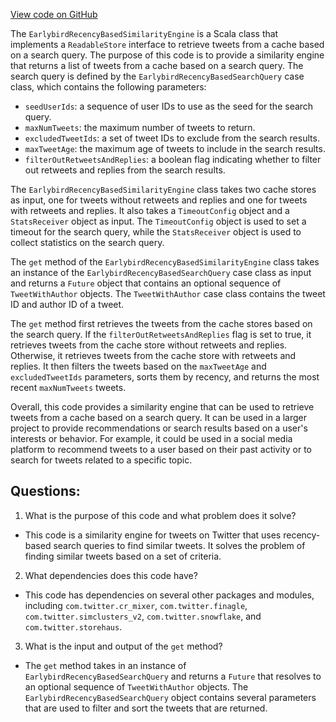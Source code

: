 [View code on GitHub](https://github.com/misbahsy/the-algorithm/cr-mixer/server/src/main/scala/com/twitter/cr_mixer/similarity_engine/EarlybirdRecencyBasedSimilarityEngine.scala)

The `EarlybirdRecencyBasedSimilarityEngine` is a Scala class that implements a `ReadableStore` interface to retrieve tweets from a cache based on a search query. The purpose of this code is to provide a similarity engine that returns a list of tweets from a cache based on a search query. The search query is defined by the `EarlybirdRecencyBasedSearchQuery` case class, which contains the following parameters:

- `seedUserIds`: a sequence of user IDs to use as the seed for the search query.
- `maxNumTweets`: the maximum number of tweets to return.
- `excludedTweetIds`: a set of tweet IDs to exclude from the search results.
- `maxTweetAge`: the maximum age of tweets to include in the search results.
- `filterOutRetweetsAndReplies`: a boolean flag indicating whether to filter out retweets and replies from the search results.

The `EarlybirdRecencyBasedSimilarityEngine` class takes two cache stores as input, one for tweets without retweets and replies and one for tweets with retweets and replies. It also takes a `TimeoutConfig` object and a `StatsReceiver` object as input. The `TimeoutConfig` object is used to set a timeout for the search query, while the `StatsReceiver` object is used to collect statistics on the search query.

The `get` method of the `EarlybirdRecencyBasedSimilarityEngine` class takes an instance of the `EarlybirdRecencyBasedSearchQuery` case class as input and returns a `Future` object that contains an optional sequence of `TweetWithAuthor` objects. The `TweetWithAuthor` case class contains the tweet ID and author ID of a tweet.

The `get` method first retrieves the tweets from the cache stores based on the search query. If the `filterOutRetweetsAndReplies` flag is set to true, it retrieves tweets from the cache store without retweets and replies. Otherwise, it retrieves tweets from the cache store with retweets and replies. It then filters the tweets based on the `maxTweetAge` and `excludedTweetIds` parameters, sorts them by recency, and returns the most recent `maxNumTweets` tweets.

Overall, this code provides a similarity engine that can be used to retrieve tweets from a cache based on a search query. It can be used in a larger project to provide recommendations or search results based on a user's interests or behavior. For example, it could be used in a social media platform to recommend tweets to a user based on their past activity or to search for tweets related to a specific topic.
## Questions: 
 1. What is the purpose of this code and what problem does it solve?
- This code is a similarity engine for tweets on Twitter that uses recency-based search queries to find similar tweets. It solves the problem of finding similar tweets based on a set of criteria.

2. What dependencies does this code have?
- This code has dependencies on several other packages and modules, including `com.twitter.cr_mixer`, `com.twitter.finagle`, `com.twitter.simclusters_v2`, `com.twitter.snowflake`, and `com.twitter.storehaus`.

3. What is the input and output of the `get` method?
- The `get` method takes in an instance of `EarlybirdRecencyBasedSearchQuery` and returns a `Future` that resolves to an optional sequence of `TweetWithAuthor` objects. The `EarlybirdRecencyBasedSearchQuery` object contains several parameters that are used to filter and sort the tweets that are returned.
